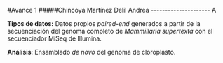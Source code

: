 #Avance 1
#####Chincoya Martínez Delil Andrea
 --------------------- A  


**Tipos de datos:** Datos propios *paired-end* generados a partir de la secuenciación del genoma completo de *Mammillaria supertexta* con el secuenciador MiSeq de Illumina. 

**Análisis**: Ensamblado *de novo* del genoma de cloroplasto.